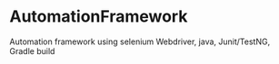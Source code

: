 # AutomationFramework
Automation framework using selenium Webdriver, java, Junit/TestNG, Gradle build
